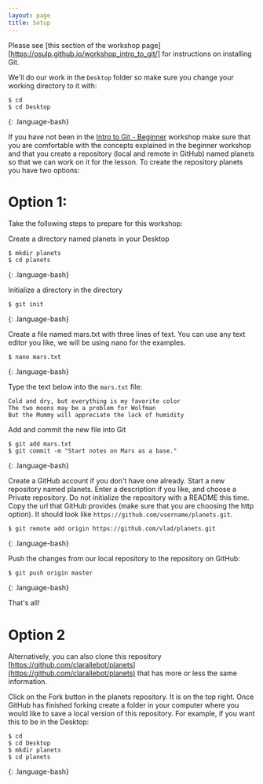 ```yaml
---
layout: page
title: Setup
---
```


Please see [this section of the workshop page][https://osulp.github.io/workshop_intro_to_git/]
for instructions on installing Git.

We'll do our work in the `Desktop` folder so make sure you change your working directory to it with:

~~~
$ cd
$ cd Desktop
~~~
{: .language-bash}


If you have not been in the [Intro to Git - Beginner](https://osulp.github.io/git-beginner/) workshop make sure that you are comfortable with the concepts explained in the beginner workshop and that you create a repository (local and remote in GitHub) named planets so that we can work on it for the lesson. To create the repository planets you have two options:

# Option 1:
Take the following steps to prepare for this workshop:


Create a directory named planets in your Desktop
~~~
$ mkdir planets
$ cd planets
~~~
{: .language-bash}

Initialize a directory in the directory
~~~
$ git init
~~~
{: .language-bash}

Create a file named mars.txt with three lines of text. You can use any text editor you like, we will be using nano for the examples.
~~~
$ nano mars.txt
~~~
{: .language-bash}

Type the text below into the `mars.txt` file:

~~~
Cold and dry, but everything is my favorite color
The two moons may be a problem for Wolfman
But the Mummy will appreciate the lack of humidity
~~~

Add and commit the new file into Git

~~~
$ git add mars.txt
$ git commit -m "Start notes on Mars as a base."
~~~
{: .language-bash}

Create a GitHub account if you don't have one already. Start a new repository named planets. Enter a description if you like, and choose a Private repository. Do not initialize the repository with a README this time. Copy the url that GitHub provides (make sure that you are choosing the http option). It should look like `https://github.com/username/planets.git`.

~~~
$ git remote add origin https://github.com/vlad/planets.git
~~~
{: .language-bash}

Push the changes from our local repository to the repository on GitHub:

~~~
$ git push origin master
~~~
{: .language-bash}


That's all!

# Option 2
Alternatively, you can also clone this repository [https://github.com/clarallebot/planets](https://github.com/clarallebot/planets) that has more or less the same information. 

Click on the Fork button in the planets repository. It is on the top right. Once GitHub has finished forking create a folder in your computer where you would like to save a local version of this repository. For example, if you want this to be in the Desktop:

~~~
$ cd
$ cd Desktop
$ mkdir planets
$ cd planets
~~~
{: .language-bash}



[workshop-setup]: https://carpentries.github.io/workshop-template/#git
